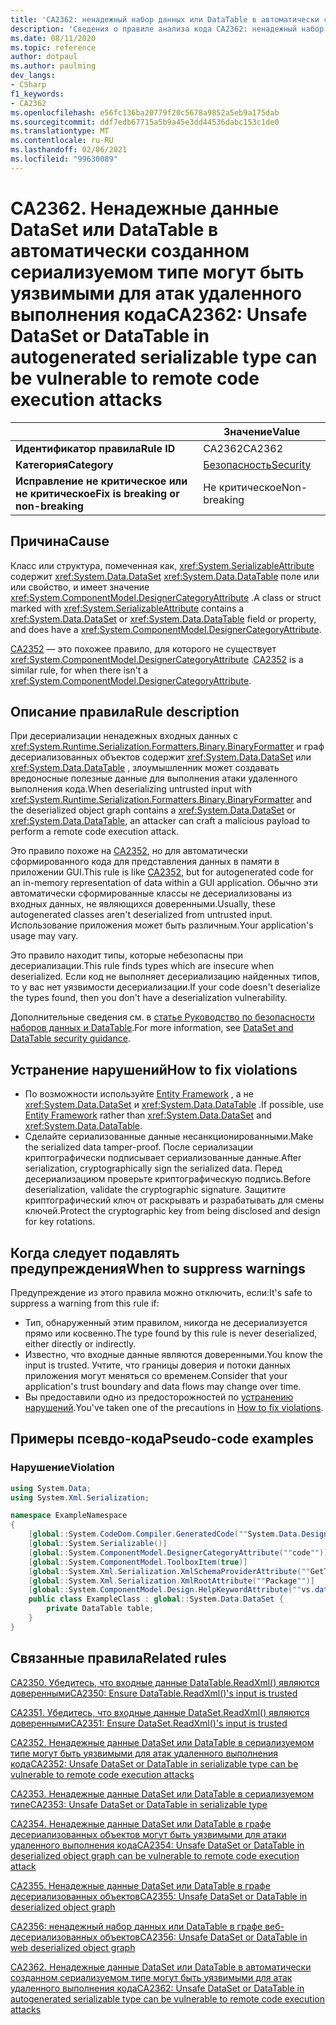 ```yaml
---
title: 'CA2362: ненадежный набор данных или DataTable в автоматически сформированном сериализуемым типе может быть уязвим для атак удаленного выполнения кода (анализ кода)'
description: 'Сведения о правиле анализа кода CA2362: ненадежный набор данных или DataTable в автоматически созданном сериализуемым типе может быть уязвим для атак удаленного выполнения кода.'
ms.date: 08/11/2020
ms.topic: reference
author: dotpaul
ms.author: paulming
dev_langs:
- CSharp
f1_keywords:
- CA2362
ms.openlocfilehash: e56fc136ba20779f20c5678a9852a5eb9a175dab
ms.sourcegitcommit: ddf7edb67715a5b9a45e3dd44536dabc153c1de0
ms.translationtype: MT
ms.contentlocale: ru-RU
ms.lasthandoff: 02/06/2021
ms.locfileid: "99630089"
---
```

# <a name="ca2362-unsafe-dataset-or-datatable-in-autogenerated-serializable-type-can-be-vulnerable-to-remote-code-execution-attacks"></a><span data-ttu-id="5360a-103">CA2362. Ненадежные данные DataSet или DataTable в автоматически созданном сериализуемом типе могут быть уязвимыми для атак удаленного выполнения кода</span><span class="sxs-lookup"><span data-stu-id="5360a-103">CA2362: Unsafe DataSet or DataTable in autogenerated serializable type can be vulnerable to remote code execution attacks</span></span>

| | <span data-ttu-id="5360a-104">Значение</span><span class="sxs-lookup"><span data-stu-id="5360a-104">Value</span></span> |
|-|-|
| <span data-ttu-id="5360a-105">**Идентификатор правила**</span><span class="sxs-lookup"><span data-stu-id="5360a-105">**Rule ID**</span></span> |<span data-ttu-id="5360a-106">CA2362</span><span class="sxs-lookup"><span data-stu-id="5360a-106">CA2362</span></span>|
| <span data-ttu-id="5360a-107">**Категория**</span><span class="sxs-lookup"><span data-stu-id="5360a-107">**Category**</span></span> |[<span data-ttu-id="5360a-108">Безопасность</span><span class="sxs-lookup"><span data-stu-id="5360a-108">Security</span></span>](security-warnings.md)|
| <span data-ttu-id="5360a-109">**Исправление не критическое или не критическое**</span><span class="sxs-lookup"><span data-stu-id="5360a-109">**Fix is breaking or non-breaking**</span></span> |<span data-ttu-id="5360a-110">Не критическое</span><span class="sxs-lookup"><span data-stu-id="5360a-110">Non-breaking</span></span>|

## <a name="cause"></a><span data-ttu-id="5360a-111">Причина</span><span class="sxs-lookup"><span data-stu-id="5360a-111">Cause</span></span>

<span data-ttu-id="5360a-112">Класс или структура, помеченная как, <xref:System.SerializableAttribute> содержит <xref:System.Data.DataSet> <xref:System.Data.DataTable> поле или или свойство, и имеет значение <xref:System.ComponentModel.DesignerCategoryAttribute> .</span><span class="sxs-lookup"><span data-stu-id="5360a-112">A class or struct marked with <xref:System.SerializableAttribute> contains a <xref:System.Data.DataSet> or <xref:System.Data.DataTable> field or property, and does have a <xref:System.ComponentModel.DesignerCategoryAttribute>.</span></span>

<span data-ttu-id="5360a-113">[CA2352](ca2352.md) — это похожее правило, для которого не существует <xref:System.ComponentModel.DesignerCategoryAttribute> .</span><span class="sxs-lookup"><span data-stu-id="5360a-113">[CA2352](ca2352.md) is a similar rule, for when there isn't a <xref:System.ComponentModel.DesignerCategoryAttribute>.</span></span>

## <a name="rule-description"></a><span data-ttu-id="5360a-114">Описание правила</span><span class="sxs-lookup"><span data-stu-id="5360a-114">Rule description</span></span>

<span data-ttu-id="5360a-115">При десериализации ненадежных входных данных с <xref:System.Runtime.Serialization.Formatters.Binary.BinaryFormatter> и граф десериализованных объектов содержит <xref:System.Data.DataSet> или <xref:System.Data.DataTable> , злоумышленник может создавать вредоносные полезные данные для выполнения атаки удаленного выполнения кода.</span><span class="sxs-lookup"><span data-stu-id="5360a-115">When deserializing untrusted input with <xref:System.Runtime.Serialization.Formatters.Binary.BinaryFormatter> and the deserialized object graph contains a <xref:System.Data.DataSet> or <xref:System.Data.DataTable>, an attacker can craft a malicious payload to perform a remote code execution attack.</span></span>

<span data-ttu-id="5360a-116">Это правило похоже на [CA2352](ca2352.md), но для автоматически сформированного кода для представления данных в памяти в приложении GUI.</span><span class="sxs-lookup"><span data-stu-id="5360a-116">This rule is like [CA2352](ca2352.md), but for autogenerated code for an in-memory representation of data within a GUI application.</span></span> <span data-ttu-id="5360a-117">Обычно эти автоматически сформированные классы не десериализованы из входных данных, не являющихся доверенными.</span><span class="sxs-lookup"><span data-stu-id="5360a-117">Usually, these autogenerated classes aren't deserialized from untrusted input.</span></span> <span data-ttu-id="5360a-118">Использование приложения может быть различным.</span><span class="sxs-lookup"><span data-stu-id="5360a-118">Your application's usage may vary.</span></span>

<span data-ttu-id="5360a-119">Это правило находит типы, которые небезопасны при десериализации.</span><span class="sxs-lookup"><span data-stu-id="5360a-119">This rule finds types which are insecure when deserialized.</span></span> <span data-ttu-id="5360a-120">Если код не выполняет десериализацию найденных типов, то у вас нет уязвимости десериализации.</span><span class="sxs-lookup"><span data-stu-id="5360a-120">If your code doesn't deserialize the types found, then you don't have a deserialization vulnerability.</span></span>

<span data-ttu-id="5360a-121">Дополнительные сведения см. в [статье Руководство по безопасности наборов данных и DataTable](../../../framework/data/adonet/dataset-datatable-dataview/security-guidance.md).</span><span class="sxs-lookup"><span data-stu-id="5360a-121">For more information, see [DataSet and DataTable security guidance](../../../framework/data/adonet/dataset-datatable-dataview/security-guidance.md).</span></span>

## <a name="how-to-fix-violations"></a><span data-ttu-id="5360a-122">Устранение нарушений</span><span class="sxs-lookup"><span data-stu-id="5360a-122">How to fix violations</span></span>

- <span data-ttu-id="5360a-123">По возможности используйте [Entity Framework](/ef/) , а не <xref:System.Data.DataSet> и <xref:System.Data.DataTable> .</span><span class="sxs-lookup"><span data-stu-id="5360a-123">If possible, use [Entity Framework](/ef/) rather than <xref:System.Data.DataSet> and <xref:System.Data.DataTable>.</span></span>
- <span data-ttu-id="5360a-124">Сделайте сериализованные данные несанкционированными.</span><span class="sxs-lookup"><span data-stu-id="5360a-124">Make the serialized data tamper-proof.</span></span> <span data-ttu-id="5360a-125">После сериализации криптографически подписывает сериализованные данные.</span><span class="sxs-lookup"><span data-stu-id="5360a-125">After serialization, cryptographically sign the serialized data.</span></span> <span data-ttu-id="5360a-126">Перед десериализациюм проверьте криптографическую подпись.</span><span class="sxs-lookup"><span data-stu-id="5360a-126">Before deserialization, validate the cryptographic signature.</span></span> <span data-ttu-id="5360a-127">Защитите криптографический ключ от раскрывать и разрабатывать для смены ключей.</span><span class="sxs-lookup"><span data-stu-id="5360a-127">Protect the cryptographic key from being disclosed and design for key rotations.</span></span>

## <a name="when-to-suppress-warnings"></a><span data-ttu-id="5360a-128">Когда следует подавлять предупреждения</span><span class="sxs-lookup"><span data-stu-id="5360a-128">When to suppress warnings</span></span>

<span data-ttu-id="5360a-129">Предупреждение из этого правила можно отключить, если:</span><span class="sxs-lookup"><span data-stu-id="5360a-129">It's safe to suppress a warning from this rule if:</span></span>

- <span data-ttu-id="5360a-130">Тип, обнаруженный этим правилом, никогда не десериализуется прямо или косвенно.</span><span class="sxs-lookup"><span data-stu-id="5360a-130">The type found by this rule is never deserialized, either directly or indirectly.</span></span>
- <span data-ttu-id="5360a-131">Известно, что входные данные являются доверенными.</span><span class="sxs-lookup"><span data-stu-id="5360a-131">You know the input is trusted.</span></span> <span data-ttu-id="5360a-132">Учтите, что границы доверия и потоки данных приложения могут меняться со временем.</span><span class="sxs-lookup"><span data-stu-id="5360a-132">Consider that your application's trust boundary and data flows may change over time.</span></span>
- <span data-ttu-id="5360a-133">Вы предоставили одно из предосторожностей по [устранению нарушений](#how-to-fix-violations).</span><span class="sxs-lookup"><span data-stu-id="5360a-133">You've taken one of the precautions in [How to fix violations](#how-to-fix-violations).</span></span>

## <a name="pseudo-code-examples"></a><span data-ttu-id="5360a-134">Примеры псевдо-кода</span><span class="sxs-lookup"><span data-stu-id="5360a-134">Pseudo-code examples</span></span>

### <a name="violation"></a><span data-ttu-id="5360a-135">Нарушение</span><span class="sxs-lookup"><span data-stu-id="5360a-135">Violation</span></span>

```csharp
using System.Data;
using System.Xml.Serialization;

namespace ExampleNamespace
{
    [global::System.CodeDom.Compiler.GeneratedCode(""System.Data.Design.TypedDataSetGenerator"", ""2.0.0.0"")]
    [global::System.Serializable()]
    [global::System.ComponentModel.DesignerCategoryAttribute(""code"")]
    [global::System.ComponentModel.ToolboxItem(true)]
    [global::System.Xml.Serialization.XmlSchemaProviderAttribute(""GetTypedDataSetSchema"")]
    [global::System.Xml.Serialization.XmlRootAttribute(""Package"")]
    [global::System.ComponentModel.Design.HelpKeywordAttribute(""vs.data.DataSet"")]
    public class ExampleClass : global::System.Data.DataSet {
        private DataTable table;
    }
}
```

## <a name="related-rules"></a><span data-ttu-id="5360a-136">Связанные правила</span><span class="sxs-lookup"><span data-stu-id="5360a-136">Related rules</span></span>

[<span data-ttu-id="5360a-137">CA2350. Убедитесь, что входные данные DataTable.ReadXml() являются доверенными</span><span class="sxs-lookup"><span data-stu-id="5360a-137">CA2350: Ensure DataTable.ReadXml()'s input is trusted</span></span>](ca2350.md)

[<span data-ttu-id="5360a-138">CA2351. Убедитесь, что входные данные DataSet.ReadXml() являются доверенными</span><span class="sxs-lookup"><span data-stu-id="5360a-138">CA2351: Ensure DataSet.ReadXml()'s input is trusted</span></span>](ca2351.md)

[<span data-ttu-id="5360a-139">CA2352. Ненадежные данные DataSet или DataTable в сериализуемом типе могут быть уязвимыми для атак удаленного выполнения кода</span><span class="sxs-lookup"><span data-stu-id="5360a-139">CA2352: Unsafe DataSet or DataTable in serializable type can be vulnerable to remote code execution attacks</span></span>](ca2352.md)

[<span data-ttu-id="5360a-140">CA2353. Ненадежные данные DataSet или DataTable в сериализуемом типе</span><span class="sxs-lookup"><span data-stu-id="5360a-140">CA2353: Unsafe DataSet or DataTable in serializable type</span></span>](ca2353.md)

[<span data-ttu-id="5360a-141">CA2354. Ненадежные данные DataSet или DataTable в графе десериализованных объектов могут быть уязвимыми для атаки удаленного выполнения кода</span><span class="sxs-lookup"><span data-stu-id="5360a-141">CA2354: Unsafe DataSet or DataTable in deserialized object graph can be vulnerable to remote code execution attack</span></span>](ca2354.md)

[<span data-ttu-id="5360a-142">CA2355. Ненадежные данные DataSet или DataTable в графе десериализованных объектов</span><span class="sxs-lookup"><span data-stu-id="5360a-142">CA2355: Unsafe DataSet or DataTable in deserialized object graph</span></span>](ca2355.md)

[<span data-ttu-id="5360a-143">CA2356: ненадежный набор данных или DataTable в графе веб-десериализованных объектов</span><span class="sxs-lookup"><span data-stu-id="5360a-143">CA2356: Unsafe DataSet or DataTable in web deserialized object graph</span></span>](ca2356.md)

[<span data-ttu-id="5360a-144">CA2362. Ненадежные данные DataSet или DataTable в автоматически созданном сериализуемом типе могут быть уязвимыми для атак удаленного выполнения кода</span><span class="sxs-lookup"><span data-stu-id="5360a-144">CA2362: Unsafe DataSet or DataTable in autogenerated serializable type can be vulnerable to remote code execution attacks</span></span>](ca2362.md)
